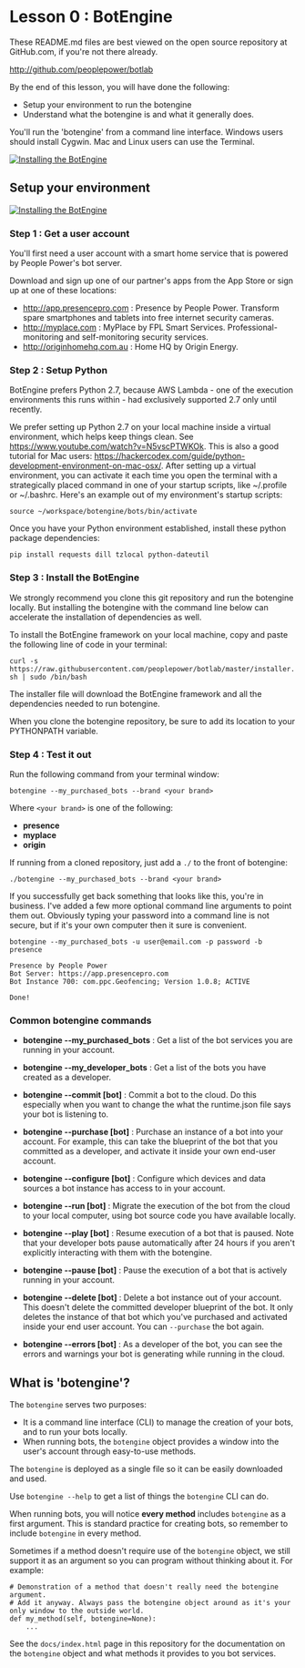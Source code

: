 # Lesson 0 : BotEngine

These README.md files are best viewed on the open source repository at GitHub.com, if you're not there already.

http://github.com/peoplepower/botlab

By the end of this lesson, you will have done the following:
* Setup your environment to run the botengine
* Understand what the botengine is and what it generally does.

You'll run the 'botengine' from a command line interface. Windows users should install Cygwin. Mac and Linux users can use the Terminal.

<a href="https://www.youtube.com/watch?v=n2p5hQ68mIw"><img align="center" src="https://user-images.githubusercontent.com/1031168/42200555-acf1e37c-7e48-11e8-8f20-7896b4820f9d.gif" alt="Installing the BotEngine"></a>

## Setup your environment

[![Installing the BotEngine](https://user-images.githubusercontent.com/1031168/42200555-acf1e37c-7e48-11e8-8f20-7896b4820f9d.gif)](https://www.youtube.com/watch?v=n2p5hQ68mIw)


### Step 1 : Get a user account

You'll first need a user account with a smart home service that is powered by People Power's bot server.

Download and sign up one of our partner's apps from the App Store or sign up at one of these locations:

* http://app.presencepro.com : Presence by People Power. Transform spare smartphones and tablets into free internet security cameras.
* http://myplace.com : MyPlace by FPL Smart Services. Professional-monitoring and self-monitoring security services.
* http://originhomehq.com.au : Home HQ by Origin Energy.


### Step 2 : Setup Python

BotEngine prefers Python 2.7, because AWS Lambda - one of the execution environments this runs within - had exclusively supported 2.7 only until recently.

We prefer setting up Python 2.7 on your local machine inside a virtual environment, which helps keep things clean. See https://www.youtube.com/watch?v=N5vscPTWKOk.  This is also a good tutorial for Mac users: https://hackercodex.com/guide/python-development-environment-on-mac-osx/. After setting up a virtual environment, you can activate it each time you open the terminal with a strategically placed command in one of your startup scripts, like ~/.profile or ~/.bashrc. Here's an example out of my environment's startup scripts:

`source ~/workspace/botengine/bots/bin/activate`

Once you have your Python environment established, install these python package dependencies:

`pip install requests dill tzlocal python-dateutil`

### Step 3 : Install the BotEngine

We strongly recommend you clone this git repository and run the botengine locally. But installing the botengine with the command line below can accelerate the installation of dependencies as well.

To install the BotEngine framework on your local machine, copy and paste the following line of code in your terminal:

`curl -s https://raw.githubusercontent.com/peoplepower/botlab/master/installer.sh | sudo /bin/bash`

The installer file will download the BotEngine framework and all the dependencies needed to run botengine.

When you clone the botengine repository, be sure to add its location to your PYTHONPATH variable.


### Step 4 : Test it out

Run the following command from your terminal window:

    botengine --my_purchased_bots --brand <your brand>
    
Where `<your brand>` is one of the following:
* **presence**
* **myplace**
* **origin**

If running from a cloned repository, just add a `./` to the front of botengine:

    ./botengine --my_purchased_bots --brand <your brand>
    
    
If you successfully get back something that looks like this, you're in business. I've added a few more optional command line arguments to point them out. Obviously typing your password into a command line is not secure, but if it's your own computer then it sure is convenient.

    botengine --my_purchased_bots -u user@email.com -p password -b presence
    
    Presence by People Power
    Bot Server: https://app.presencepro.com
    Bot Instance 700: com.ppc.Geofencing; Version 1.0.8; ACTIVE
    
    Done!

### Common botengine commands

* **botengine --my_purchased_bots** : Get a list of the bot services you are running in your account.

* **botengine --my_developer_bots** : Get a list of the bots you have created as a developer.

* **botengine --commit [bot]** : Commit a bot to the cloud. Do this especially when you want to change the what the runtime.json file says your bot is listening to.

* **botengine --purchase [bot]** : Purchase an instance of a bot into your account. For example, this can take the blueprint of the bot that you committed as a developer, and activate it inside your own end-user account.

* **botengine --configure [bot]** : Configure which devices and data sources a bot instance has access to in your account.

* **botengine --run [bot]** : Migrate the execution of the bot from the cloud to your local computer, using bot source code you have available locally.

* **botengine --play [bot]** : Resume execution of a bot that is paused. Note that your developer bots pause automatically after 24 hours if you aren't explicitly interacting with them with the botengine.

* **botengine --pause [bot]** : Pause the execution of a bot that is actively running in your account.

* **botengine --delete [bot]** : Delete a bot instance out of your account. This doesn't delete the committed developer blueprint of the bot. It only deletes the instance of that bot which you've purchased and activated inside your end user account. You can `--purchase` the bot again.

* **botengine --errors [bot]** : As a developer of the bot, you can see the errors and warnings your bot is generating while running in the cloud.


## What is 'botengine'?

The `botengine` serves two purposes:

* It is a command line interface (CLI) to manage the creation of your bots, and to run your bots locally.
* When running bots, the `botengine` object provides a window into the user's account through easy-to-use methods.

The `botengine` is deployed as a single file so it can be easily downloaded and used.

Use `botengine --help` to get a list of things the `botengine` CLI can do.

When running bots, you will notice **every method** includes `botengine` as a first argument. This is standard practice for creating bots, so remember to include `botengine` in every method. 

Sometimes if a method doesn't require use of the `botengine` object, we still support it as an argument so you can program without thinking about it. For example:

    # Demonstration of a method that doesn't really need the botengine argument.
    # Add it anyway. Always pass the botengine object around as it's your only window to the outside world.
    def my_method(self, botengine=None):
        ...
        
See the `docs/index.html` page in this repository for the documentation on the `botengine` object and what methods it provides to you bot services.
